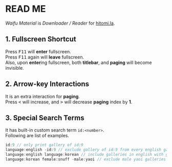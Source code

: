 # READ ME

*Waifu Material* is *Downloader / Reader*  for [hitomi.la](https://hitomi.la).<br>

## 1. Fullscreen Shortcut

Press <kbd>F11</kbd> will **enter** fullscreen.<br>
Press <kbd>F11</kbd> again will **leave** fullscreen.<br>
Also, upon **enter**ing fullscreen, both **titlebar**, and **paging** will become invisible.<br>

## 2. Arrow-key Interactions

It is an extra interaction for **paging**.<br>
Press <kbd><</kbd> will increase, and <kbd>></kbd> will decrease **paging** index by **1**.<br>

## 3. Special Search Terms

It has built-in custom search term ``id:<number>``.<br>
Following are list of examples.<br>
```js
id:9 // only print gallery of id:9
language:english -id:9 // exclude gallery of id:9 from every english galleries
language:english language:korean // include galleries in english with galleries in korean
language:korean female:snuff -male:yaoi // exclude male yaoi galleries from korean & snuff galleries
```
